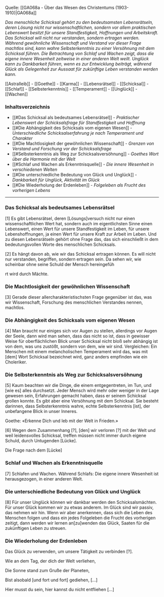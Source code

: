Quelle: [[GA068a - Über das Wesen des Christentums (1903-1910)|GA068a]]

_Das menschliche Schicksal gehört zu den bedeutsamsten Lebensrätseln, deren Lösung nicht nur wissenschaftlichen, sondern vor allem praktischen Lebenswert besitzt für unsere Standfestigkeit, Hoffnungen und Arbeitskraft. Das Schicksal will nicht nur verstanden, sondern ertragen werden. Während gewöhnliche Wissenschaft und Verstand vor dieser Frage machtlos sind, kann wahre Selbsterkenntnis zu einer Versöhnung mit dem Schicksal führen. Die Betrachtung von Schlaf und Wachen zeigt, dass die eigene innere Wesenheit zeitweise in einer anderen Welt weilt. Unglück kann zu Dankbarkeit führen, wenn es zur Entwicklung beiträgt, während Glück als Gelegenheit zur Aussaat für zukünftige Leben verstanden werden kann._

[[Astralleib]] - [[Goethe]] - [[Karma]] - [[Lebensrätsel]] - [[Schicksal]] - [[Schlaf]] - [[Selbsterkenntnis]] - [[Temperament]] - [[Unglück]] - [[Wachen]]

### Inhaltsverzeichnis

- [[#Das Schicksal als bedeutsames Lebensrätsel]] - _Praktischer Lebenswert der Schicksalsfrage für Standfestigkeit und Hoffnung_
- [[#Die Abhängigkeit des Schicksals vom eigenen Wesen]] - _Unterschiedliche Schicksalserfahrung je nach Temperament und Charakter_
- [[#Die Machtlosigkeit der gewöhnlichen Wissenschaft]] - _Grenzen von Verstand und Forschung vor der Schicksalsfrage_
- [[#Selbsterkenntnis als Weg zur Schicksalsversöhnung]] - _Goethes Wort über die Harmonie mit der Welt_
- [[#Schlaf und Wachen als Erkenntnisquelle]] - _Die innere Wesenheit in verschiedenen Welten_
- [[#Die unterschiedliche Bedeutung von Glück und Unglück]] - _Dankbarkeit für Unglück, Aktivität im Glück_
- [[#Die Wiederholung der Erdenleben]] - _Folgeleben als Frucht des vorherigen Lebens_

---

### Das Schicksal als bedeutsames Lebensrätsel

[1] Es gibt Lebensrätsel, deren [Lösungs]versuch nicht nur einen wissenschaftlichen Wert hat, sondern auch im eigentlichsten Sinne einen Lebenswert, einen Wert für unsere Standfestigkeit im Leben, für unsere Lebenshoffnungen, ja einen Wert für unsere Kraft zur Arbeit im Leben. Und zu diesen Lebensrätseln gehört ohne Frage das, das sich einschließt in dem bedeutungsvollen Worte des menschlichen Schicksals.

[2] Es hängt davon ab, wie wir das Schicksal ertragen können. Es will nicht nur verstanden, begriffen, sondern ertragen sein. Da sehen wir, wie scheinbar ohne seine Schuld der Mensch hereingefüh

rt wird durch Mächte.

### Die Machtlosigkeit der gewöhnlichen Wissenschaft

[3] Gerade dieser allercharakteristischsten Frage gegenüber ist das, was wir Wissenschaft, Forschung des menschlichen Verstandes nennen, machtlos.

### Die Abhängigkeit des Schicksals vom eigenen Wesen

[4] Man braucht nur einiges sich vor Augen zu stellen, allerdings vor Augen der Seele, dann wird man sehen, dass das nicht so ist, dass in gewisser Weise für oberflächlichen Blick unser Schicksal nicht bloß sehr abhängig ist von dem, was uns zustößt, sondern von dem, wie wir sind. Vergleichen: Ein Menschen mit einem melancholischen Temperament wird das, was mit [dem] Wort Schicksal bezeichnet wird, ganz anders empfinden wie ein Choleriker.

### Die Selbsterkenntnis als Weg zur Schicksalsversöhnung

[5] Kaum beachten wir die Dinge, die einem entgegentreten, im Tun, und [wie es] alles durchsetzt. Jeder Mensch wird mehr oder weniger in der Lage gewesen sein, Erfahrungen gemacht haben, dass er seinem Schicksal grollen konnte. Es gibt aber eine Versöhnung mit dem Schicksal. Sie besteht darinnen, dass Selbsterkenntnis wahre, echte Selbsterkenntnis [ist], der unbefangene Blick in unser Inneres.

Goethe: «Erkenne Dich und leb mit der Welt in Frieden.»

[6] Wegen dem Zusammenhang [?], [den] wir verloren [?] mit der Welt und weil leidensvolles Schicksal, treffen müssen nicht immer durch eigene Schuld, durch Untugenden [Lücke].

Die Frage nach dem [Lücke]

### Schlaf und Wachen als Erkenntnisquelle

[7] Schlafen und Wachen. Während Schlafs: Die eigene innere Wesenheit ist herausgezogen, in einer anderen Welt.

### Die unterschiedliche Bedeutung von Glück und Unglück

[8] Für unser Unglück können wir dankbar werden den Schicksalsmächten. Für unser Glück kommen wir zu etwas anderem. Im Glück sind wir passiv, das nehmen wir hin. Wenn wir aber anerkennen, dass sich die Leben des Menschen folgen und dass ein jedes Folgeleben die Frucht des vorherigen zeitigt, dann werden wir lernen an[zu]wenden das Glück, Saaten für die zukünftigen Leben zu streuen.

### Die Wiederholung der Erdenleben

Das Glück zu verwenden, um unsere Tätigkeit zu verbinden [?].

Wie an dem Tag, der dich der Welt verliehen,

Die Sonne stand zum Gruße der Planeten,

Bist alsobald [und fort und fort] gediehen, $[\ldots]$

Hier musst du sein, hier kannst du nicht entfliehen $[\ldots]$